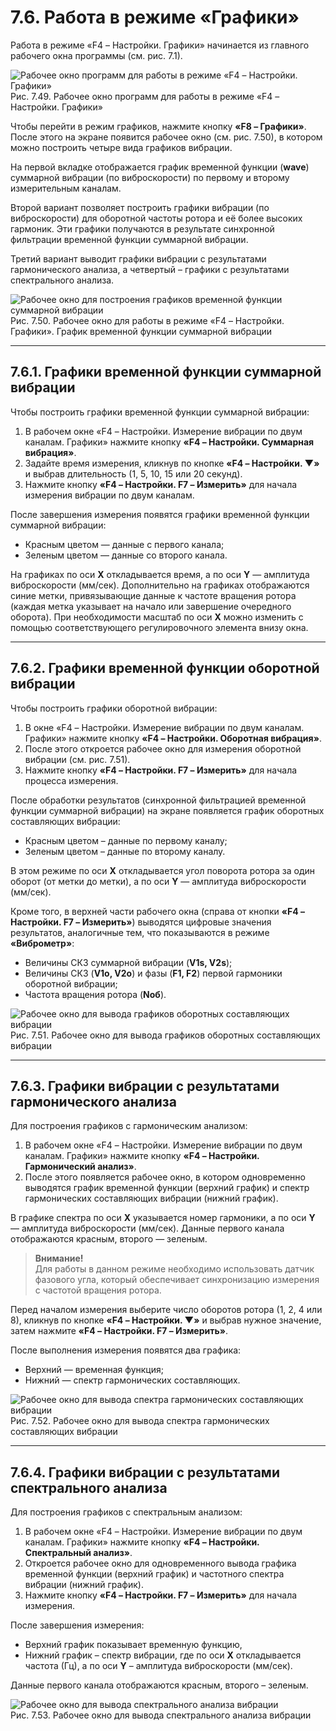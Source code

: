 # 7.6. Работа в режиме «Графики»

Работа в режиме «F4 – Настройки. Графики» начинается из главного рабочего окна программы (см. рис. 7.1).

![Рабочее окно программ для работы в режиме «F4 – Настройки. Графики»](_page_57_Figure_2.jpeg)  
Рис. 7.49. Рабочее окно программ для работы в режиме «F4 – Настройки. Графики»

Чтобы перейти в режим графиков, нажмите кнопку **«F8 – Графики»**. После этого на экране появится рабочее окно (см. рис. 7.50), в котором можно построить четыре вида графиков вибрации.

На первой вкладке отображается график временной функции (**wave**) суммарной вибрации (по виброскорости) по первому и второму измерительным каналам.

Второй вариант позволяет построить графики вибрации (по виброскорости) для оборотной частоты ротора и её более высоких гармоник. Эти графики получаются в результате синхронной фильтрации временной функции суммарной вибрации.

Третий вариант выводит графики вибрации с результатами гармонического анализа, а четвертый – графики с результатами спектрального анализа.

![Рабочее окно для построения графиков временной функции суммарной вибрации](_page_58_Figure_0.jpeg)  
Рис. 7.50. Рабочее окно для работы в режиме «F4 – Настройки. Графики». График временной функции суммарной вибрации

---

## 7.6.1. Графики временной функции суммарной вибрации

Чтобы построить графики временной функции суммарной вибрации:
1. В рабочем окне «F4 – Настройки. Измерение вибрации по двум каналам. Графики» нажмите кнопку **«F4 – Настройки. Суммарная вибрация»**.
2. Задайте время измерения, кликнув по кнопке **«F4 – Настройки. ▼»** и выбрав длительность (1, 5, 10, 15 или 20 секунд).
3. Нажмите кнопку **«F4 – Настройки. F7 – Измерить»** для начала измерения вибрации по двум каналам.

После завершения измерения появятся графики временной функции суммарной вибрации:
- Красным цветом — данные с первого канала;
- Зеленым цветом — данные со второго канала.

На графиках по оси **X** откладывается время, а по оси **Y** — амплитуда виброскорости (мм/сек). Дополнительно на графиках отображаются синие метки, привязывающие данные к частоте вращения ротора (каждая метка указывает на начало или завершение очередного оборота). При необходимости масштаб по оси **X** можно изменить с помощью соответствующего регулировочного элемента внизу окна.

---

## 7.6.2. Графики временной функции оборотной вибрации

Чтобы построить графики оборотной вибрации:
1. В окне «F4 – Настройки. Измерение вибрации по двум каналам. Графики» нажмите кнопку **«F4 – Настройки. Оборотная вибрация»**.
2. После этого откроется рабочее окно для измерения оборотной вибрации (см. рис. 7.51).
3. Нажмите кнопку **«F4 – Настройки. F7 – Измерить»** для начала процесса измерения.

После обработки результатов (синхронной фильтрацией временной функции суммарной вибрации) на экране появляется график оборотных составляющих вибрации:
- Красным цветом – данные по первому каналу;
- Зеленым цветом – данные по второму каналу.

В этом режиме по оси **X** откладывается угол поворота ротора за один оборот (от метки до метки), а по оси **Y** — амплитуда виброскорости (мм/сек).

Кроме того, в верхней части рабочего окна (справа от кнопки **«F4 – Настройки. F7 – Измерить»**) выводятся цифровые значения результатов, аналогичные тем, что показываются в режиме **«Виброметр»**:  
- Величины СКЗ суммарной вибрации (**V1s, V2s**);
- Величины СКЗ (**V1o, V2o**) и фазы (**F1, F2**) первой гармоники оборотной вибрации;
- Частота вращения ротора (**Nоб**).

![Рабочее окно для вывода графиков оборотных составляющих вибрации](_page_59_Figure_7.jpeg)  
Рис. 7.51. Рабочее окно для вывода графиков оборотных составляющих вибрации

---

## 7.6.3. Графики вибрации с результатами гармонического анализа

Для построения графиков с гармоническим анализом:
1. В рабочем окне «F4 – Настройки. Измерение вибрации по двум каналам. Графики» нажмите кнопку **«F4 – Настройки. Гармонический анализ»**.
2. После этого появляется рабочее окно, в котором одновременно выводятся график временной функции (верхний график) и спектр гармонических составляющих вибрации (нижний график).

В графике спектра по оси **X** указывается номер гармоники, а по оси **Y** — амплитуда виброскорости (мм/сек). Данные первого канала отображаются красным, второго — зеленым.

> **Внимание!**  
> Для работы в данном режиме необходимо использовать датчик фазового угла, который обеспечивает синхронизацию измерения с частотой вращения ротора.

Перед началом измерения выберите число оборотов ротора (1, 2, 4 или 8), кликнув по кнопке **«F4 – Настройки. ▼»** и выбрав нужное значение, затем нажмите **«F4 – Настройки. F7 – Измерить»**.

После выполнения измерения появятся два графика:
- Верхний — временная функция;
- Нижний — спектр гармонических составляющих.

![Рабочее окно для вывода спектра гармонических составляющих вибрации](_page_60_Figure_10.jpeg)  
Рис. 7.52. Рабочее окно для вывода спектра гармонических составляющих вибрации

---

## 7.6.4. Графики вибрации с результатами спектрального анализа

Для построения графиков с спектральным анализом:
1. В рабочем окне «F4 – Настройки. Измерение вибрации по двум каналам. Графики» нажмите кнопку **«F4 – Настройки. Спектральный анализ»**.
2. Откроется рабочее окно для одновременного вывода графика временной функции (верхний график) и частотного спектра вибрации (нижний график).
3. Нажмите кнопку **«F4 – Настройки. F7 – Измерить»** для начала измерения.

После завершения измерения:
- Верхний график показывает временную функцию,
- Нижний график – спектр вибрации, где по оси **X** откладывается частота (Гц), а по оси **Y** – амплитуда виброскорости (мм/сек).

Данные первого канала отображаются красным, второго – зеленым.

![Рабочее окно для вывода спектрального анализа вибрации](_page_61_Figure_7.jpeg)  
Рис. 7.53. Рабочее окно для вывода спектрального анализа вибрации